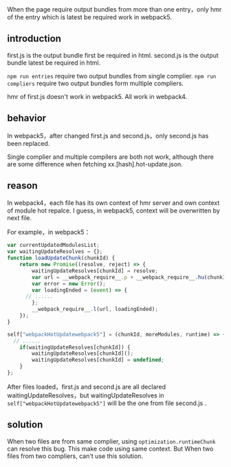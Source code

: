 When the page require output bundles from more than one entry，only hmr of the entry which is latest be required work in webpack5.

## introduction

first.js is the output bundle first be required in html.
second.js is the output bundle latest be required in html.

`npm run entries` require two output bundles from single complier.
`npm run compliers` require two output bundles form multiple compliers.

hmr of first.js doesn't work in webpack5.
All work in webpack4.

## behavior

In webpack5，after changed first.js and second.js，only second.js has been replaced.

Single complier and multiple compilers are both not work, although there are some difference when fetching xx.[hash].hot-update.json.

## reason

In webpack4，each file has its own context of hmr server and own context of module hot repalce. 
I guess, in webpack5, context will be overwritten by next file.

For example，in webpack5：
```js
var currentUpdatedModulesList;
var waitingUpdateResolves = {};
function loadUpdateChunk(chunkId) {
	return new Promise((resolve, reject) => {
		waitingUpdateResolves[chunkId] = resolve;
		var url = __webpack_require__.p + __webpack_require__.hu(chunkId);
		var error = new Error();
		var loadingEnded = (event) => {
      // ......
		};
		__webpack_require__.l(url, loadingEnded);
	});
}

self["webpackHotUpdatewebpack5"] = (chunkId, moreModules, runtime) => {
  // ......
	if(waitingUpdateResolves[chunkId]) {
		waitingUpdateResolves[chunkId]();
		waitingUpdateResolves[chunkId] = undefined;
	}
};
```

After files loaded，first.js and second.js are all declared waitingUpdateResolves，but waitingUpdateResolves in `self["webpackHotUpdatewebpack5"]` will be the one from file second.js .

## solution

When two files are from same complier, using `optimization.runtimeChunk` can resolve this bug. This make code using same context.
But When two files from two compliers, can't use this solution.
